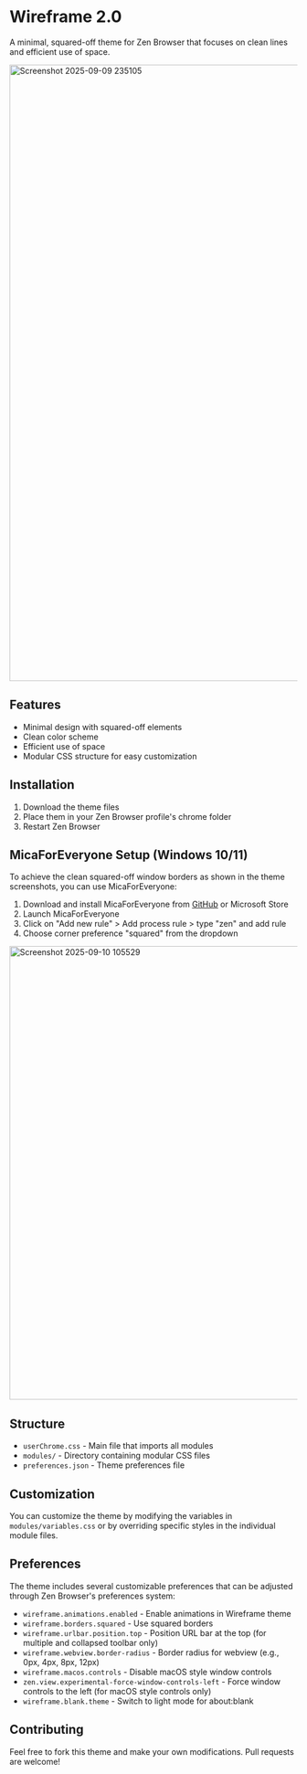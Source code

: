 # Wireframe 2.0

A minimal, squared-off theme for Zen Browser that focuses on clean lines and efficient use of space.

<img width="1919" height="1079" alt="Screenshot 2025-09-09 235105" src="https://github.com/user-attachments/assets/4f83cbe9-b560-4431-b920-af76860a9bc9" />

## Features

- Minimal design with squared-off elements
- Clean color scheme
- Efficient use of space
- Modular CSS structure for easy customization

## Installation

1. Download the theme files
2. Place them in your Zen Browser profile's chrome folder
3. Restart Zen Browser

## MicaForEveryone Setup (Windows 10/11)

To achieve the clean squared-off window borders as shown in the theme screenshots, you can use MicaForEveryone:

1. Download and install MicaForEveryone from [GitHub](https://github.com/MicaForEveryone/MicaForEveryone) or Microsoft Store
2. Launch MicaForEveryone
3. Click on "Add new rule" > Add process rule > type "zen" and add rule
4. Choose corner preference "squared" from the dropdown

<img width="1148" height="794" alt="Screenshot 2025-09-10 105529" src="https://github.com/user-attachments/assets/5b80b051-30a6-4bac-91fd-a4a4c65799e7" />

## Structure

- `userChrome.css` - Main file that imports all modules
- `modules/` - Directory containing modular CSS files
- `preferences.json` - Theme preferences file

## Customization

You can customize the theme by modifying the variables in `modules/variables.css` or by overriding specific styles in the individual module files.

## Preferences

The theme includes several customizable preferences that can be adjusted through Zen Browser's preferences system:

- `wireframe.animations.enabled` - Enable animations in Wireframe theme
- `wireframe.borders.squared` - Use squared borders
- `wireframe.urlbar.position.top` - Position URL bar at the top (for multiple and collapsed toolbar only)
- `wireframe.webview.border-radius` - Border radius for webview (e.g., 0px, 4px, 8px, 12px)
- `wireframe.macos.controls` - Disable macOS style window controls
- `zen.view.experimental-force-window-controls-left` - Force window controls to the left (for macOS style controls only)
- `wireframe.blank.theme` - Switch to light mode for about:blank

## Contributing

Feel free to fork this theme and make your own modifications. Pull requests are welcome!

